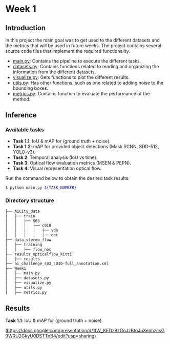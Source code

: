 # Week 1

## Introduction
In this project the main goal was to get used to the different datasets and the metrics that will be used in future weeks. The project contains several source code files that implement the required functionality.

* [main.py](https://github.com/mcv-m6-video/mcv-m6-2021-team3/blob/main/Week1/main.py): Contains the pipeline to execute the different tasks.
* [datasets.py](https://github.com/mcv-m6-video/mcv-m6-2021-team3/blob/main/Week1/datasets.py): Contains functions related to reading and organizing the information from the different datasets.
* [visualize.py](https://github.com/mcv-m6-video/mcv-m6-2021-team3/blob/main/Week1/visualize.py): Gets functions to plot the different results. 
* [utils.py](https://github.com/mcv-m6-video/mcv-m6-2021-team3/blob/main/Week1/utils.py): Has other functions, such as one related to adding noise to the bounding boxes. 
* [metrics.py](https://github.com/mcv-m6-video/mcv-m6-2021-team3/blob/main/Week1/metrics.py): Contains function to evaluate the performance of the method.

## Inference
### Available tasks
* **Task 1.1**: IoU & mAP for (ground truth + noise).
* **Task 1.2**: mAP for provided object detections (Mask RCNN, SDD-512, YOLO-v3).
* **Task 2**: Temporal analysis (IoU vs time).
* **Task 3**: Optical flow evaluation metrics (MSEN & PEPN).
* **Task 4**: Visual representation optical flow.

Run the command below to obtain the desired task results.

```bash
$ python main.py ${TASK_NUMBER}
```

### Directory structure

```bash
├── AICity_data
│   ├── train
│   │   ├── S03
│   │   │   ├── c010
│   │   │   │   ├── vdo
│   │   │   │   ├── det
├── data_stereo_flow
│   ├── training
│   │   ├── flow_noc
├── results_opticalflow_kitti
│   ├── results
├── ai_challenge_s03_c010-full_annotation.xml
├── Week1
│   ├── main.py
│   ├── datasets.py
│   ├── visualize.py
│   ├── utils.py
│   ├── metrics.py
```

## Results
**Task 1.1**: IoU & mAP for (ground truth + noise).




(https://docs.google.com/presentation/d/1fW_KEDz9zGoJzBtoJuXenhzcsG9WRU2GkyU0DSTTnB4/edit?usp=sharing)
